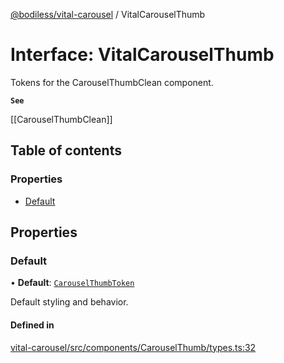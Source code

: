 [@bodiless/vital-carousel](../README.md) / VitalCarouselThumb

# Interface: VitalCarouselThumb

Tokens for the CarouselThumbClean component.

**`See`**

[[CarouselThumbClean]]

## Table of contents

### Properties

- [Default](VitalCarouselThumb.md#default)

## Properties

### Default

• **Default**: [`CarouselThumbToken`](../README.md#carouselthumbtoken)

Default styling and behavior.

#### Defined in

[vital-carousel/src/components/CarouselThumb/types.ts:32](https://github.com/johnsonandjohnson/Bodiless-JS/blob/9271098af/packages/vital-carousel/src/components/CarouselThumb/types.ts#L32)
